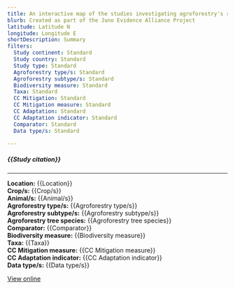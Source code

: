 ```yaml
---
title: An interactive map of the studies investigating agroforestry's role in biodiversity and climate change mitigation and adaptation in low- and middle- income countries. 
blurb: Created as part of the Juno Evidence Alliance Project
latitude: Latitude N
longitude: Longitude E
shortDescription: Summary
filters:
  Study continent: Standard 
  Study country: Standard 
  Study type: Standard
  Agroforestry type/s: Standard
  Agroforestry subtype/s: Standard
  Biodiversity measure: Standard
  Taxa: Standard
  CC Mitigation: Standard
  CC Mitigation measure: Standard
  CC Adaptation: Standard
  CC Adaptation indicator: Standard
  Comparator: Standard
  Data type/s: Standard

---
```

##### {{Study citation}}

---

**Location:** {{Location}}\
**Crop/s:** {{Crop/s}}\
**Animal/s:** {{Animal/s}}\
**Agroforestry type/s:** {{Agroforestry type/s}}\
**Agroforestry subtype/s:** {{Agroforestry subtype/s}}\
**Agroforestry tree species:** {{Agroforestry tree species}}\
**Comparator:** {{Comparator}}\
**Biodiversity measure:** {{Biodiversity measure}}\
**Taxa:** {{Taxa}}\
**CC Mitigation measure:** {{CC Mitigation measure}}\
**CC Adaptation indicator:** {{CC Adaptation indicator}}\
**Data type/s:** {{Data type/s}}

[View online]({{Hyperlink}})
